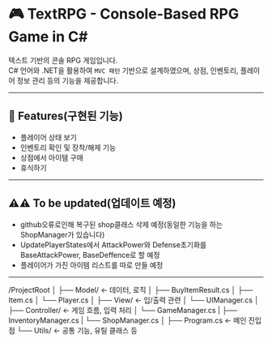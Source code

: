 # 🎮 TextRPG - Console-Based RPG Game in C#

텍스트 기반의 콘솔 RPG 게임입니다.  
C# 언어와 .NET을 활용하여 `MVC 패턴` 기반으로 설계하였으며, 상점, 인벤토리, 플레이어 정보 관리 등의 기능을 제공합니다.

---

## 🧩 Features(구현된 기능)

- 플레이어 상태 보기
- 인벤토리 확인 및 장착/해제 기능
- 상점에서 아이템 구매
- 휴식하기

---

## ⚠️⚠️ To be updated(업데이트 예정)

- github오류로인해 복구된 shop클래스 삭제 예정(동일한 기능을 하는 ShopManager가 있습니다)
- UpdatePlayerStates에서 AttackPower와 Defense초기화를 BaseAttackPower, BaseDeffence로 할 예정
- 플레이어가 가진 아이템 리스트를 따로 만들 예정

---

/ProjectRoot
│
├── Model/            ← 데이터, 로직
│   ├── BuyItemResult.cs
│   ├── Item.cs
│   └── Player.cs
│
├── View/             ← 입/출력 관련
│   └── UIManager.cs
│
├── Controller/       ← 게임 흐름, 입력 처리
│   └── GameManager.cs
|   ├── InventoryManager.cs
|   └── ShopManager.cs
│
├── Program.cs        ← 메인 진입점
└── Utils/            ← 공통 기능, 유틸 클래스 등